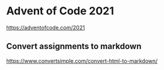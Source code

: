 # Advent of Code 2021
https://adventofcode.com/2021

## Convert assignments to markdown
https://www.convertsimple.com/convert-html-to-markdown/
